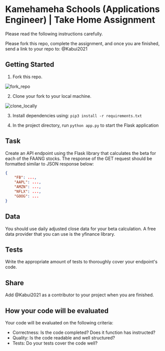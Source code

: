 # Kamehameha Schools (Applications Engineer) | Take Home Assignment

Please read the following instructions carefully. 

Please fork this repo, complete the assignment, and once you are finished, send a link to your repo to: @Kabui2021

## Getting Started

1. Fork this repo.

![fork_repo](https://user-images.githubusercontent.com/45079557/160927612-a7fed5a9-55a4-4910-a19d-13d867417084.jpg)

2. Clone your fork to your local machine.

![clone_locally](https://user-images.githubusercontent.com/45079557/160928496-99f356cb-683d-48d1-8122-22d2945d71dc.jpg)

3. Install dependencies using: `pip3 install -r requirements.txt`

4. In the project directory, run `python app.py` to start the Flask application

## Task
Create an API endpoint using the Flask library that calculates the beta for each of the FAANG stocks. The response of the GET request should be formatted similar to JSON response below:

```json
{
    "FB": ...,
    "AAPL": ...,
    "AMZN": ...,
    "NFLX": ...,
    "GOOG": ...
}
```

## Data
You should use daily adjusted close data for your beta calculation. A free data provider that you can use is the yfinance library.

## Tests
Write the appropriate amount of tests to thoroughly cover your endpoint's code.

## Share
Add @Kabui2021 as a contributor to your project when you are finished.

## How your code will be evaluated
Your code will be evaluated on the following criteria:
* Correctness: Is the code completed? Does it function has instructed?
* Quality: Is the code readable and well structured?
* Tests: Do your tests cover the code well?



